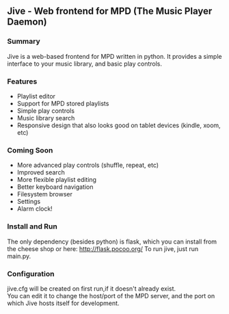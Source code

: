 Jive - Web frontend for MPD (The Music Player Daemon)
-----------------------------------

### Summary

Jive is a web-based frontend for MPD written in python.  It provides
a simple interface to your music library, and basic play controls.

### Features

- Playlist editor
- Support for MPD stored playlists
- Simple play controls
- Music library search
- Responsive design that also looks good on tablet devices (kindle, xoom, etc)

### Coming Soon

- More advanced play controls (shuffle, repeat, etc)
- Improved search
- More flexible playlist editing
- Better keyboard navigation
- Filesystem browser
- Settings
- Alarm clock!

### Install and Run

The only dependency (besides python) is flask, which you can install from 
the cheese shop or here: <http://flask.pocoo.org/>  To run jive, just
run main.py.

### Configuration

jive.cfg will be created on first run,if it doesn't already exist.  
You can edit it to change the host/port of the MPD server, and 
the port on which Jive hosts itself for development.